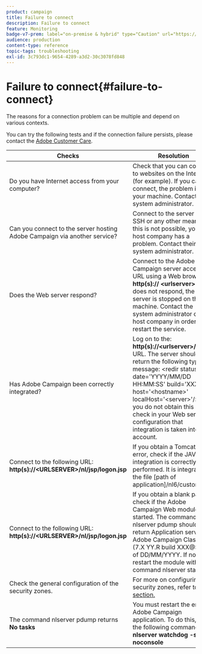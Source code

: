 ```yaml
---
product: campaign
title: Failure to connect
description: Failure to connect
feature: Monitoring
badge-v7-prem: label="on-premise & hybrid" type="Caution" url="https://experienceleague.adobe.com/docs/campaign-classic/using/installing-campaign-classic/architecture-and-hosting-models/hosting-models-lp/hosting-models.html" tooltip="Applies to on-premise and hybrid deployments only"
audience: production
content-type: reference
topic-tags: troubleshooting
exl-id: 3c793dc1-9654-4289-a3d2-30c3078fd848
---
```

# Failure to connect{#failure-to-connect}



The reasons for a connection problem can be multiple and depend on various contexts.

You can try the following tests and if the connection failure persists, please contact the [Adobe Customer Care](https://helpx.adobe.com/enterprise/admin-guide.html/enterprise/using/support-for-experience-cloud.ug.html).



<table> 
<thead> 
<tr> 
<th>Checks<br /> </th> 
<th>Resolution<br /> </th> 
</tr> 
</thead> 
<tbody> 
<tr> 
<td>Do you have Internet access from your computer?</td> 
<td>Check that you can connect to websites on the Internet (for example). If you cannot connect, the problem is on your machine. Contact your system administrator.</td>
</tr>
<tr> 
<td>Can you connect to the server hosting Adobe Campaign via another service?</td> 
<td>Connect to the server via SSH or any other means. If this is not possible, your host company has a problem. Contact their system administrator.</td>
</tr>
<tr> 
<td>Does the Web server respond?</td> 
<td>Connect to the Adobe Campaign server access URL using a Web browser: <b>http(s):// &lt;urlserver&gt;</b>. If it does not respond, the web server is stopped on the machine. Contact the system administrator of your host company in order to restart the service.</td>
</tr>
<tr> 
<td>Has Adobe Campaign been correctly integrated?</td> 
<td>Log on to the: <b>http(s)://&lt;urlserver&gt;/r/test</b> URL. The server should return the following type of message: &lt;redir status='OK' date='YYYY/MM/DD HH:MM:SS' build='XXXX' host='&lt;hostname&gt;' localHost='&lt;server&gt;'/>
If you do not obtain this result, check in your Web server configuration that integration is taken into account.</td>
</tr>
<tr> 
<td>Connect to the following URL: <b>http(s)://&lt;URLSERVER&gt;/nl/jsp/logon.jsp</b></td>
<td>If you obtain a Tomcat Java error, check if the JAVA integration is correctly performed. It is integrated in the file [path of application]/nl6/customer.sh</td>
</tr>
<tr> 
<td>Connect to the following URL: <b>http(s)://&lt;URLSERVER&gt;/nl/jsp/logon.jsp</b></td>
<td>If you obtain a blank page, check if the Adobe Campaign Web module is started. The command nlserver pdump should return Application server for Adobe Campaign Classic (7.X YY.R build XXX@SHA1) of DD/MM/YYYY. If not, restart the module with the command nlserver start web</td>
</tr>
<tr>
<td>Check the general configuration of the security zones.</td>
<td>For more on configuring security zones, refer to <a href="https://experienceleague.adobe.com/docs/campaign-classic/using/installing-campaign-classic/additional-configurations/configuring-campaign-server.html#configuring-campaign-server"/>this section.</a></td>
</tr>
<tr>
<td>The command nlserver pdump returns <b>No tasks</b></td>
<td>You must restart the entire Adobe Campaign application. To do this, use the following command: <b>nlserver watchdog -svc -noconsole</b></td>
</tr>
</tbody> 
</table>

